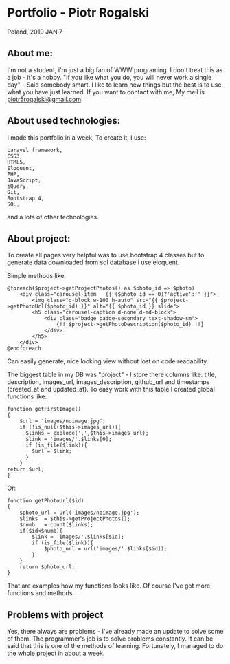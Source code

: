 Portfolio - Piotr Rogalski
==========================
Poland, 2019 JAN 7

About me:
--------
I'm not a student, i'm just a big fan of WWW programing. I don't treat this as a job - it's a hobby. 
"If you like what you do, you will never work a single day" - Said somebody smart.
I like to learn new things but the best is to use what you have just learned.
If you want to contact with me, My meil is piotr5rogalski@gmail.com.

About used technologies:
-------------------
I made this portfolio in a week, 
To create it, I use:

    Laravel framework,
    CSS3,
    HTML5,
    Eloquent,
    PHP,
    JavaScript,
    jQuery,
    Git,
    Bootstrap 4,
    SQL,
    
and a lots of other technologies. 

About project:
-------------
To create all pages very helpful was to use bootstrap 4 classes but to generate
data downloaded from sql database i use eloquent.

Simple methods like:

    @foreach($project->getProjectPhotos() as $photo_id => $photo)
        <div class="carousel-item   {{ ($photo_id == 0)?'active':'' }}">
            <img class="d-block w-100 h-auto" src="{{ $project->getPhotoUrl($photo_id) }}" alt="{{ $photo_id }} slide">
            <h5 class="carousel-caption d-none d-md-block">
                <div class="badge badge-secondary text-shadow-sm">
                    {!! $project->getPhotoDescription($photo_id) !!}
                </div>
            </h5>
        </div>
    @endforeach

Can easily generate, nice looking view without lost on code readability.

The biggest table in my DB was "project" - I store there columns like: title, description, images_url, images_description, github_url and timestamps (created_at and updated_at). To easy work with this table I created global functions like: 

    function getFirstImage() 
	{
	    $url = 'images/noimage.jpg';
	    if (!is_null($this->images_url)){ 
	      $links = explode(',',$this->images_url);
	      $link = 'images/'.$links[0];
	      if (is_file($link)){
	        $url = $link;
	      }
	    }
    return $url;
  	}
    
Or:

    function getPhotoUrl($id)
	{
		$photo_url = url('images/noimage.jpg');
		$links  = $this->getProjectPhotos();
		$numb   = count($links);
		if($id<$numb){
			$link = 'images/'.$links[$id];
			if (is_file($link)){
				$photo_url = url('images/'.$links[$id]);
			}
		}
		return $photo_url;
	}
    
That are examples how my functions looks like. Of course I've got more functions and methods.

Problems with project
---------------------
Yes, there always are problems - I've already made an update to solve some of them. 
The programmer's job is to solve problems constantly. It can be said that this is one of the methods of learning.
Fortunately, I managed to do the whole project in about a week.
